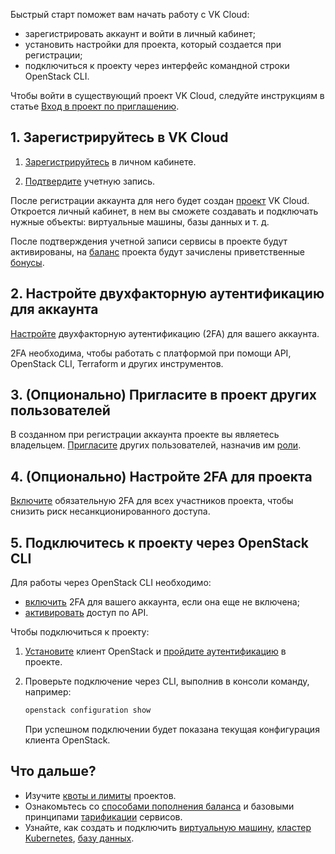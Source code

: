 Быстрый старт поможет вам начать работу с VK Cloud:

- зарегистрировать аккаунт и войти в личный кабинет;
- установить настройки для проекта, который создается при регистрации;
- подключиться к проекту через интерфейс командной строки OpenStack CLI.

<info>

Чтобы войти в существующий проект VK Cloud, следуйте инструкциям в статье [Вход в проект по приглашению](/ru/base/account/instructions/project-invitation).

</info>

## 1. Зарегистрируйтесь в VK Cloud

1. [Зарегистрируйтесь](/ru/additionals/start/get-started/account-registration#registraciya-v-lichnom-kabinete) в личном кабинете.

1. [Подтвердите](/ru/additionals/start/get-started/account-registration#podtverzhdenie-uchetnoy-zapisi) учетную запись.

После регистрации аккаунта для него будет создан [проект](/ru/base/account/concepts/projects) VK Cloud. Откроется личный кабинет, в нем вы сможете создавать и подключать нужные объекты: виртуальные машины, базы данных и т. д.

После подтверждения учетной записи сервисы в проекте будут активированы, на [баланс](/ru/additionals/billing/start/balance) проекта будут зачислены приветственные [бонусы](/ru/additionals/billing/concepts/bonus).

## 2. Настройте двухфакторную аутентификацию для аккаунта

[Настройте](/ru/base/account/instructions/account-manage/security#vklyuchenie-2fa) двухфакторную аутентификацию (2FA) для вашего аккаунта.

2FA необходима, чтобы работать с платформой при помощи API, OpenStack CLI, Terraform и других инструментов.

## 3. (Опционально) Пригласите в проект других пользователей

В созданном при регистрации аккаунта проекте вы являетесь владельцем. [Пригласите](../instructions/project-settings/access-manage) других пользователей, назначив им [роли](/ru/base/account/concepts/rolesandpermissions).

## 4. (Опционально) Настройте 2FA для проекта

[Включите](../instructions/project-settings/access-manage#vklyuchenie-v-proekte-obyazatelnoy-2fa) обязательную 2FA для всех участников проекта, чтобы снизить риск несанкционированного доступа.

## 5. Подключитесь к проекту через OpenStack CLI

Для работы через OpenStack CLI необходимо:

- [включить](/ru/base/account/instructions/account-manage/security#vklyuchenie-2fa) 2FA для вашего аккаунта, если она еще не включена;
- [активировать](/ru/base/account/instructions/account-manage/security#dostup-po-api) доступ по API.

Чтобы подключиться к проекту:

1. [Установите](/ru/base/account/project/cli/setup) клиент OpenStack и [пройдите аутентификацию](/ru/base/account/project/cli/authorization) в проекте.

1. Проверьте подключение через CLI, выполнив в консоли команду, например:

    ```bash
    openstack configuration show
    ```

    При успешном подключении будет показана текущая конфигурация клиента OpenStack.

## Что дальше?

- Изучите [квоты и лимиты](/ru/base/account/concepts/quotasandlimits) проектов.
- Ознакомьтесь со [способами пополнения баланса](/ru/additionals/billing/operations/payment) и базовыми принципами [тарификации](/ru/base/account/tariffication) сервисов.
- Узнайте, как создать и подключить [виртуальную машину](/ru/base/iaas/quick-start), [кластер Kubernetes](/ru/base/k8s/quickstart), [базу данных](/ru/dbs/dbaas/start).

